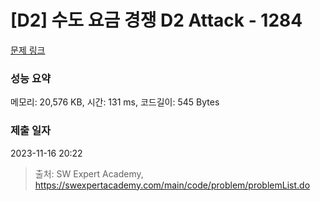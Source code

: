 # [D2] 수도 요금 경쟁 D2 Attack - 1284 

[문제 링크](https://swexpertacademy.com/main/code/problem/problemDetail.do?contestProbId=AV189xUaI8UCFAZN) 

### 성능 요약

메모리: 20,576 KB, 시간: 131 ms, 코드길이: 545 Bytes

### 제출 일자

2023-11-16 20:22



> 출처: SW Expert Academy, https://swexpertacademy.com/main/code/problem/problemList.do